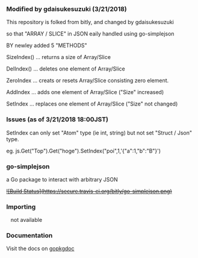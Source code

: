 ### Modified by gdaisukesuzuki (3/21/2018)

This repository is folked from bitly, and changed by gdaisukesuzuki 

so that "ARRAY / SLICE" in JSON eaily handled using go-simplejson

BY newley added 5 "METHODS"

SizeIndex() ... returns a size of Array/Slice

DelIndex() ... deletes one element of Array/Slice

ZeroIndex ... creats or resets Array/Slice consisting zero element.

AddIndex ... adds one element of Array/Slice     ("Size" increased)

SetIndex ... replaces one element of Array/Slice ("Size" not changed)


### Issues (as of 3/21/2018 18:00JST) 

SetIndex can only set "Atom" type (ie int, string) but not set "Struct / Json" type.

eg. js.Get("Top").Get("hoge").SetIndex("poi",1,'{"a":1,"b":"B"}')


### go-simplejson

a Go package to interact with arbitrary JSON

~~[![Build Status]~~~~(https://secure.travis-ci.org/bitly/go-simplejson.png)~~~~](http://travis-ci.org/bitly/go-simplejson)~~

### Importing

    not available 

### Documentation

Visit the docs on [gopkgdoc](http://godoc.org/github.com/bitly/go-simplejson)
